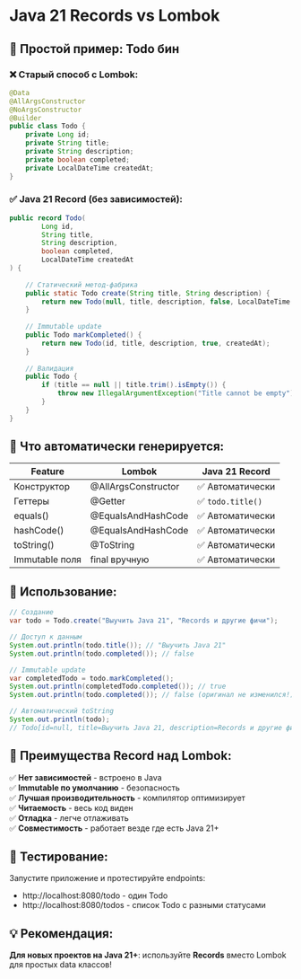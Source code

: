 # Java 21 Records vs Lombok

## 🎯 Простой пример: Todo бин

### ❌ Старый способ с Lombok:
```java
@Data
@AllArgsConstructor
@NoArgsConstructor
@Builder
public class Todo {
    private Long id;
    private String title;
    private String description;
    private boolean completed;
    private LocalDateTime createdAt;
}
```

### ✅ Java 21 Record (без зависимостей):
```java
public record Todo(
        Long id,
        String title,
        String description,
        boolean completed,
        LocalDateTime createdAt
) {
    
    // Статический метод-фабрика
    public static Todo create(String title, String description) {
        return new Todo(null, title, description, false, LocalDateTime.now());
    }
    
    // Immutable update
    public Todo markCompleted() {
        return new Todo(id, title, description, true, createdAt);
    }
    
    // Валидация
    public Todo {
        if (title == null || title.trim().isEmpty()) {
            throw new IllegalArgumentException("Title cannot be empty");
        }
    }
}
```

## 🚀 Что автоматически генерируется:

| Feature | Lombok | Java 21 Record |
|---------|--------|----------------|
| Конструктор | @AllArgsConstructor | ✅ Автоматически |
| Геттеры | @Getter | ✅ `todo.title()` |
| equals() | @EqualsAndHashCode | ✅ Автоматически |
| hashCode() | @EqualsAndHashCode | ✅ Автоматически |
| toString() | @ToString | ✅ Автоматически |
| Immutable поля | final вручную | ✅ Автоматически |

## 📱 Использование:

```java
// Создание
var todo = Todo.create("Выучить Java 21", "Records и другие фичи");

// Доступ к данным
System.out.println(todo.title()); // "Выучить Java 21"
System.out.println(todo.completed()); // false

// Immutable update
var completedTodo = todo.markCompleted();
System.out.println(completedTodo.completed()); // true
System.out.println(todo.completed()); // false (оригинал не изменился!)

// Автоматический toString
System.out.println(todo);
// Todo[id=null, title=Выучить Java 21, description=Records и другие фичи, completed=false, createdAt=2024-...]
```

## 🎉 Преимущества Record над Lombok:

✅ **Нет зависимостей** - встроено в Java  
✅ **Immutable по умолчанию** - безопасность  
✅ **Лучшая производительность** - компилятор оптимизирует  
✅ **Читаемость** - весь код виден  
✅ **Отладка** - легче отлаживать  
✅ **Совместимость** - работает везде где есть Java 21+

## 🔧 Тестирование:

Запустите приложение и протестируйте endpoints:
- http://localhost:8080/todo - один Todo
- http://localhost:8080/todos - список Todo с разными статусами

## 💡 Рекомендация:

**Для новых проектов на Java 21+**: используйте **Records** вместо Lombok для простых data классов!
